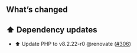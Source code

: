 ## What’s changed

## ⬆️ Dependency updates

- ⬆️ Update PHP to v8.2.22-r0 @renovate ([#306](https://github.com/erik73/addon-mail/pull/306))
